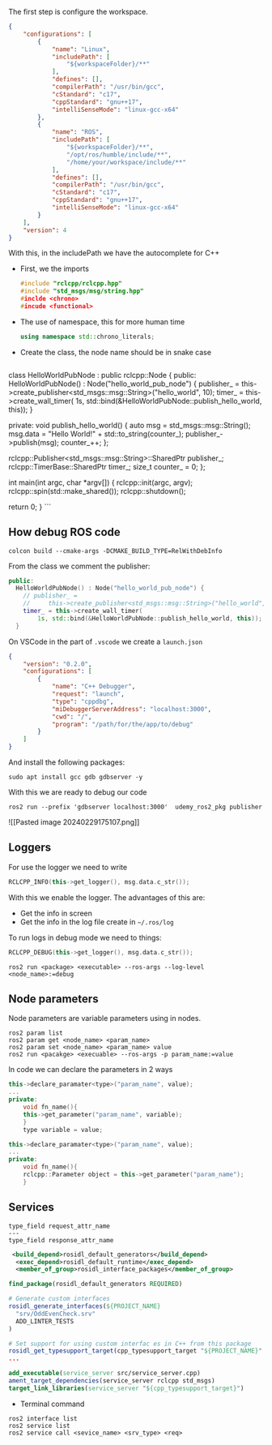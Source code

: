 The first step is configure the workspace.

```json
{
    "configurations": [
        {
            "name": "Linux",
            "includePath": [
                "${workspaceFolder}/**"
            ],
            "defines": [],
            "compilerPath": "/usr/bin/gcc",
            "cStandard": "c17",
            "cppStandard": "gnu++17",
            "intelliSenseMode": "linux-gcc-x64"
        },
        {
            "name": "ROS",
            "includePath": [
				"${workspaceFolder}/**",
				"/opt/ros/humble/include/**",
			    "/home/your/workspace/include/**"
            ],
            "defines": [],
            "compilerPath": "/usr/bin/gcc",
            "cStandard": "c17",
            "cppStandard": "gnu++17",
            "intelliSenseMode": "linux-gcc-x64"
        }
    ],
    "version": 4
}
```

With this, in the includePath we have the autocomplete for C++

- First, we the imports
	```cpp
	#include "rclcpp/rclcpp.hpp"
	#include "std_msgs/msg/string.hpp"
	#inclde <chrono>
	#incude <functional>
	```
- The use of namespace, this for more human time
	```cpp
	using namespace std::chrono_literals;
	```
- Create the class, the node name should be in snake case
	```cpp
class HelloWorldPubNode : public rclcpp::Node {
public:
  HelloWorldPubNode() : Node("hello_world_pub_node") {
    publisher_ =
        this->create_publisher<std_msgs::msg::String>("hello_world", 10);
    timer_ = this->create_wall_timer(
        1s, std::bind(&HelloWorldPubNode::publish_hello_world, this));
  }

private:
  void publish_hello_world() {
    auto msg = std_msgs::msg::String();
    msg.data = "Hello World!" + std::to_string(counter_);
    publisher_->publish(msg);
    counter_++;
  };

  rclcpp::Publisher<std_msgs::msg::String>::SharedPtr publisher_;
  rclcpp::TimerBase::SharedPtr timer_;
  size_t counter_ = 0;
};

int main(int argc, char *argv[]) {
  rclcpp::init(argc, argv);
  rclcpp::spin(std::make_shared<HelloWorldPubNode>());
  rclcpp::shutdown();

  return 0;
}
	```

## How debug ROS code
```shell
colcon build --cmake-args -DCMAKE_BUILD_TYPE=RelWithDebInfo
```

From the class we comment the publisher:
```cpp
public:
  HelloWorldPubNode() : Node("hello_world_pub_node") {
    // publisher_ =
    //     this->create_publisher<std_msgs::msg::String>("hello_world", 10);
    timer_ = this->create_wall_timer(
        1s, std::bind(&HelloWorldPubNode::publish_hello_world, this));
  }
```

On VSCode in the part of `.vscode` we create a `launch.json`
```json
{
    "version": "0.2.0",
    "configurations": [
        {
            "name": "C++ Debugger",
            "request": "launch",
            "type": "cppdbg",
            "miDebuggerServerAddress": "localhost:3000",
            "cwd": "/",
            "program": "/path/for/the/app/to/debug"
        }
    ]
}

```

And install the following packages:
```shell
sudo apt install gcc gdb gdbserver -y
```
With this we are ready to debug our code
```shell
ros2 run --prefix 'gdbserver localhost:3000'  udemy_ros2_pkg publisher 
```
![[Pasted image 20240229175107.png]]

## Loggers

For use the logger we need to write 
```cpp
RCLCPP_INFO(this->get_logger(), msg.data.c_str());
```

With this we enable the logger. The advantages of this are:
- Get the info in screen
- Get the info in the log file create in `~/.ros/log` 

To run logs in debug mode we need to things:
```cpp
RCLCPP_DEBUG(this->get_logger(), msg.data.c_str());
```
```shell
ros2 run <package> <executable> --ros-args --log-level <node_name>:=debug
```

## Node parameters

Node parameters are variable parameters using in nodes.

```shell
ros2 param list
ros2 param get <node_name> <param_name>
ros2 param set <node_name> <param_name> value 
ros2 run <pacakge> <execuable> --ros-args -p param_name:=value
```

In code we can declare the parameters in 2 ways
```cpp
this->declare_paramater<type>("param_name", value);
...
private:
	void fn_name(){
	this->get_parameter("param_name", variable);
	}
	type variable = value;
```

```cpp
this->declare_paramater<type>("param_name", value);
...
private:
	void fn_name(){
	rclcpp::Parameter object = this->get_parameter("param_name");
	}

```

## Services

```srv
type_field request_attr_name
---
type_field response_attr_name
```

```xml
 <build_depend>rosidl_default_generators</build_depend>
  <exec_depend>rosidl_default_runtime</exec_depend>
  <member_of_group>rosidl_interface_packages</member_of_group>
```

```cmake
find_package(rosidl_default_generators REQUIRED)

# Generate custom interfaces
rosidl_generate_interfaces(${PROJECT_NAME}
  "srv/OddEvenCheck.srv"
  ADD_LINTER_TESTS
)

# Set support for using custom interfac es in C++ from this package
rosidl_get_typesupport_target(cpp_typesupport_target "${PROJECT_NAME}" "rosidl_typesupport_cpp")
...

add_executable(service_server src/service_server.cpp)
ament_target_dependencies(service_server rclcpp std_msgs)
target_link_libraries(service_server "${cpp_typesupport_target}")
```

- Terminal command
```shell
ros2 interface list
ros2 service list
ros2 service call <sevice_name> <srv_type> <req>
```
